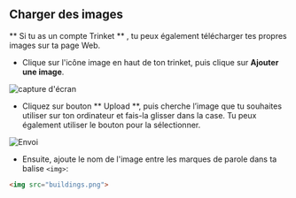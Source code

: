 ## Charger des images

** Si tu as un compte Trinket ** , tu peux également télécharger tes propres images sur ta page Web.

+ Clique sur l'icône image en haut de ton trinket, puis clique sur **Ajouter une image**.

![capture d'écran](images/story-upload.png)

+ Cliquez sur bouton ** Upload **, puis cherche l’image que tu souhaites utiliser sur ton ordinateur et fais-la glisser dans la case. Tu peux également utiliser le bouton pour la sélectionner.

![Envoi](images/upload-image.png)

+ Ensuite, ajoute le nom de l'image entre les marques de parole dans ta balise `<img>`:

```html
<img src="buildings.png">
```